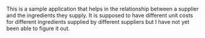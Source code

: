 This is a sample application that helps in the relationship between a supplier and the ingredients they supply.
It is supposed to have different unit costs for different ingredients supplied by different suppliers but I have not yet been able to figure it out.